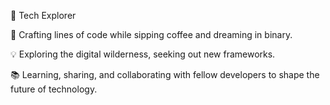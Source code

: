 🚀 Tech Explorer 

🎨 Crafting lines of code while sipping coffee and dreaming in binary.

💡 Exploring the digital wilderness, seeking out new frameworks.

📚 Learning, sharing, and collaborating with fellow developers to shape the future of technology.
